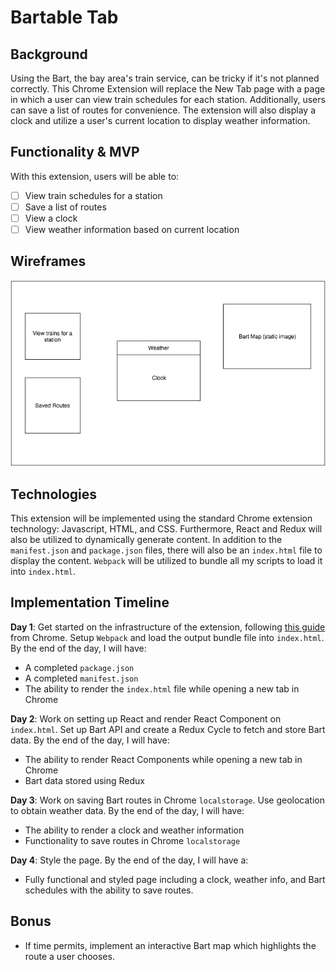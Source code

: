 # Bartable Tab

## Background

Using the Bart, the bay area's train service, can be tricky if it's not planned correctly. This Chrome Extension will replace the New Tab page with a page in which a user can view train schedules for each station. Additionally, users can save a list of routes for convenience. The extension will also display a clock and utilize a user's current location to display weather information.


## Functionality & MVP

With this extension, users will be able to:

- [ ] View train schedules for a station
- [ ] Save a list of routes
- [ ] View a clock
- [ ] View weather information based on current location

## Wireframes

![wireframes](./wireframes/layout.png)

## Technologies

This extension will be implemented using the standard Chrome extension technology: Javascript, HTML, and CSS. Furthermore, React and Redux will also be utilized to dynamically generate content. In addition to the `manifest.json` and `package.json` files, there will also be an `index.html` file to display the content. `Webpack` will be utilized to bundle all my scripts to load it into `index.html`.

## Implementation Timeline

**Day 1**: Get started on the infrastructure of the extension, following <a href="https://developer.chrome.com/extensions/getstarted">this guide</a> from Chrome. Setup `Webpack` and load the output bundle file into `index.html`. By the end of the day, I will have:

- A completed `package.json`
- A completed `manifest.json`
- The ability to render the `index.html` file while opening a new tab in Chrome

**Day 2**: Work on setting up React and render React Component on `index.html`. Set up Bart API and create a Redux Cycle to fetch and store Bart data. By the end of the day, I will have:

- The ability to render React Components while opening a new tab in Chrome
- Bart data stored using Redux

**Day 3**: Work on saving Bart routes in Chrome `localstorage`. Use geolocation to obtain weather data.  By the end of the day, I will have:

- The ability to render a clock and weather information
- Functionality to save routes in Chrome `localstorage`

**Day 4**: Style the page.  By the end of the day, I will have a:

- Fully functional and styled page including a clock, weather info, and Bart schedules with the ability to save routes.

## Bonus
- If time permits, implement an interactive Bart map which highlights the route a user chooses.
